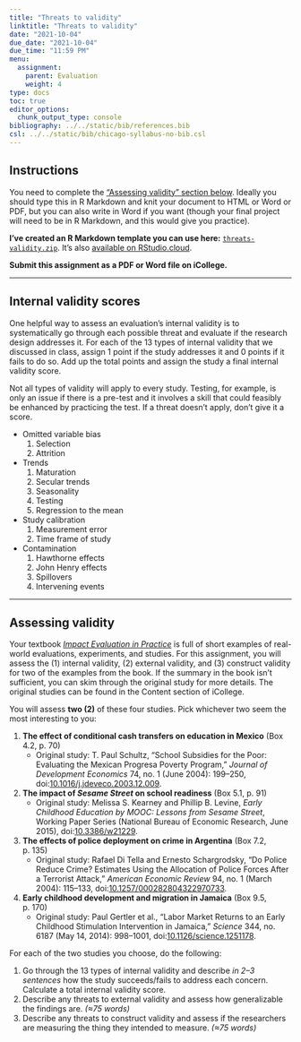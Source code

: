 ```yaml
---
title: "Threats to validity"
linktitle: "Threats to validity"
date: "2021-10-04"
due_date: "2021-10-04"
due_time: "11:59 PM"
menu:
  assignment:
    parent: Evaluation
    weight: 4
type: docs
toc: true
editor_options: 
  chunk_output_type: console
bibliography: ../../static/bib/references.bib
csl: ../../static/bib/chicago-syllabus-no-bib.csl
---
```


## Instructions

You need to complete the [“Assessing validity” section below](/assignment/04-eval-threats/#assessing-validity-1). Ideally you should type this in R Markdown and knit your document to HTML or Word or PDF, but you can also write in Word if you want (though your final project will need to be in R Markdown, and this would give you practice).

**I’ve created an R Markdown template you can use here:** [<i class="fas fa-file-archive"></i> `threats-validity.zip`](/projects/threats-validity.zip). It’s also [available on RStudio.cloud](https://rstudio.cloud/spaces/160211/project/2762041).

**Submit this assignment as a PDF or Word file on iCollege.**

------------------------------------------------------------------------

## Internal validity scores

One helpful way to assess an evaluation’s internal validity is to systematically go through each possible threat and evaluate if the research design addresses it. For each of the 13 types of internal validity that we discussed in class, assign 1 point if the study addresses it and 0 points if it fails to do so. Add up the total points and assign the study a final internal validity score.

Not all types of validity will apply to every study. Testing, for example, is only an issue if there is a pre-test and it involves a skill that could feasibly be enhanced by practicing the test. If a threat doesn’t apply, don’t give it a score.

-   Omitted variable bias
    1.  Selection
    2.  Attrition
-   Trends
    1.  Maturation
    2.  Secular trends
    3.  Seasonality
    4.  Testing
    5.  Regression to the mean
-   Study calibration
    1.  Measurement error
    2.  Time frame of study
-   Contamination
    1.  Hawthorne effects
    2.  John Henry effects
    3.  Spillovers
    4.  Intervening events

------------------------------------------------------------------------

## Assessing validity

Your textbook [*Impact Evaluation in Practice*](https://openknowledge.worldbank.org/handle/10986/25030) is full of short examples of real-world evaluations, experiments, and studies. For this assignment, you will assess the (1) internal validity, (2) external validity, and (3) construct validity for two of the examples from the book. If the summary in the book isn’t sufficient, you can skim through the original study for more details. The original studies can be found in the Content section of iCollege.

You will assess **two (2)** of these four studies. Pick whichever two seem the most interesting to you:

1.  **The effect of conditional cash transfers on education in Mexico** (Box 4.2, p. 70)
    -   Original study: T. Paul Schultz, “School Subsidies for the Poor: Evaluating the Mexican Progresa Poverty Program,” *Journal of Development Economics* 74, no. 1 (June 2004): 199–250, doi:[10.1016/j.jdeveco.2003.12.009](https://doi.org/10.1016/j.jdeveco.2003.12.009).
2.  **The impact of *Sesame Street* on school readiness** (Box 5.1, p. 91)
    -   Original study: Melissa S. Kearney and Phillip B. Levine, *Early Childhood Education by MOOC: Lessons from *Sesame Street**, Working Paper Series (National Bureau of Economic Research, June 2015), doi:[10.3386/w21229](https://doi.org/10.3386/w21229).
3.  **The effects of police deployment on crime in Argentina** (Box 7.2, p. 135)
    -   Original study: Rafael Di Tella and Ernesto Schargrodsky, “Do Police Reduce Crime? Estimates Using the Allocation of Police Forces After a Terrorist Attack,” *American Economic Review* 94, no. 1 (March 2004): 115–133, doi:[10.1257/000282804322970733](https://doi.org/10.1257/000282804322970733).
4.  **Early childhood development and migration in Jamaica** (Box 9.5, p. 170)
    -   Original study: Paul Gertler et al., “Labor Market Returns to an Early Childhood Stimulation Intervention in Jamaica,” *Science* 344, no. 6187 (May 14, 2014): 998–1001, doi:[10.1126/science.1251178](https://doi.org/10.1126/science.1251178).

For each of the two studies you choose, do the following:

1.  Go through the 13 types of internal validity and describe *in 2–3 sentences* how the study succeeds/fails to address each concern. Calculate a total internal validity score.
2.  Describe any threats to external validity and assess how generalizable the findings are. *(≈75 words)*
3.  Describe any threats to construct validity and assess if the researchers are measuring the thing they intended to measure. *(≈75 words)*
